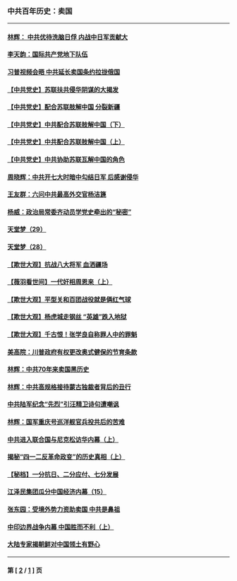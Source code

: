 ### 中共百年历史：卖国
---
#### [林辉： 中共优待洗脑日俘 内战中日军贡献大](../../pages/nf1176117/n13624644.md?12120430) 
#### [李天韵：国际共产党地下队伍](../../pages/nf1176117/n13611808.md?12120430) 
#### [习普视频会晤 中共延长卖国条约拉拢俄国](../../pages/nf1176117/n13060971.md?12120430) 
#### [【中共党史】苏联扶共侵华阴谋的大揭发](../../pages/nf1176117/n13056050.md?12120430) 
#### [【中共党史】配合苏联肢解中国 分裂新疆](../../pages/nf1176117/n13040700.md?12120430) 
#### [【中共党史】中共配合苏联肢解中国（下）](../../pages/nf1176117/n13035660.md?12120430) 
#### [【中共党史】中共配合苏联肢解中国（上）](../../pages/nf1176117/n13030262.md?12120430) 
#### [【中共党史】中共协助苏联瓦解中国的角色](../../pages/nf1176117/n13018109.md?12120430) 
#### [周晓辉：中共开七大时暗中勾结日军 后感谢侵华](../../pages/nf1176117/n12921960.md?12120430) 
#### [王友群：六问中共最高外交官杨洁篪](../../pages/nf1176117/n12836495.md?12120430) 
#### [杨威：政治局常委齐动员学党史牵出的“秘密”](../../pages/nf1176117/n12764642.md?12120430) 
#### [天堂梦（29）](../../pages/nf1176117/n12408465.md?12120430) 
#### [天堂梦（28）](../../pages/nf1176117/n12408309.md?12120430) 
#### [【欺世大观】抗战八大将军 血洒疆场](../../pages/nf1176117/n12357044.md?12120430) 
#### [【薇羽看世间】一代奸相周恩来（上）](../../pages/nf1176117/n12401109.md?12120430) 
#### [【欺世大观】平型关和百团战役就是俩红气球](../../pages/nf1176117/n12359157.md?12120430) 
#### [【欺世大观】杨虎城走钢丝 “英雄”跌入地狱](../../pages/nf1176117/n12358840.md?12120430) 
#### [【欺世大观】千古恨！张学良自称罪人中的罪魁](../../pages/nf1176117/n12358629.md?12120430) 
#### [美高院：川普政府有权更改奥式健保的节育条款](../../pages/nf1176117/n12242171.md?12120430) 
#### [林辉：中共70年来卖国黑历史](../../pages/nf1176117/n11552181.md?12120430) 
#### [林辉：中共高规格接待蒙古独裁者背后的丑行](../../pages/nf1176117/n11225005.md?12120430) 
#### [中共陆军纪念“先烈”引汪精卫诗句遭嘲讽](../../pages/nf1176117/n11153345.md?12120430) 
#### [林辉：国军重庆号巡洋舰官兵投共后的苦难](../../pages/nf1176117/n10997801.md?12120430) 
#### [中共进入联合国与尼克松访华内幕（上）](../../pages/nf1176117/n10138788.md?12120430) 
#### [揭秘“四一二反革命政变”的历史真相（上）](../../pages/nf1176117/n9996650.md?12120430) 
#### [【秘档】一分抗日、二分应付、七分发展](../../pages/nf1176117/n9331484.md?12120430) 
#### [江泽民集团瓜分中国经济内幕（15）](../../pages/nf1176117/n9268584.md?12120430) 
#### [张东园：受境外势力资助卖国 中共是鼻祖](../../pages/nf1176117/n9272480.md?12120430) 
#### [中印边界战争内幕 中国胜而不利（上）](../../pages/nf1176117/n9252458.md?12120430) 
#### [大陆专家揭朝鲜对中国领土有野心](../../pages/nf1176117/n9074056.md?12120430) 

---
#### 第 [ [2](./2.md?12120430) / [1](./1.md?12120430) ] 页
